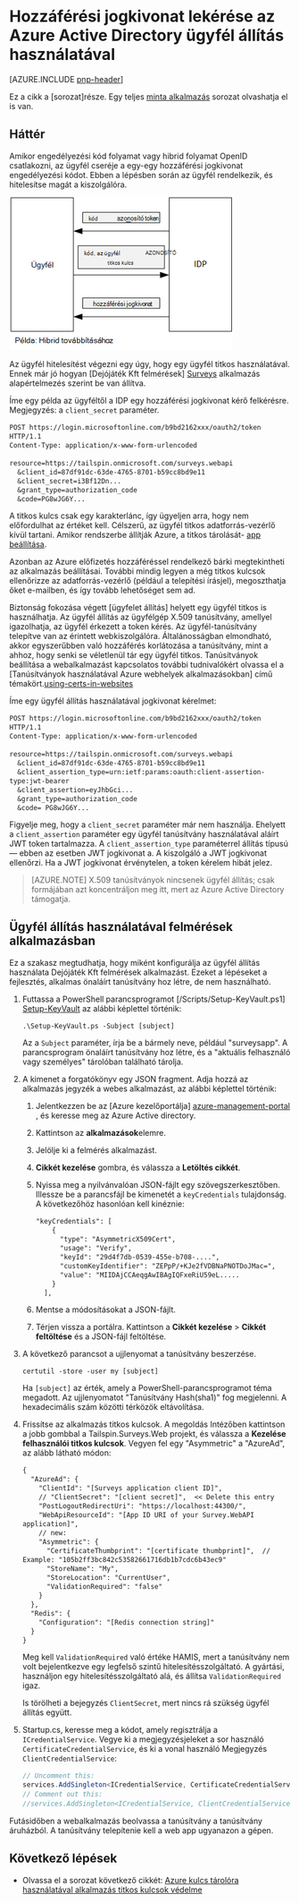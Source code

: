 <properties
   pageTitle="Ügyfél állítás használatával hozzáférési jogkivonat lekérése az Azure Active Directory |} Microsoft Azure"
   description="Hogyan lehet hozzáférési jogkivonat lekérése az Azure Active Directory ügyfél állítás használatával."
   services=""
   documentationCenter="na"
   authors="MikeWasson"
   manager="roshar"
   editor=""
   tags=""/>

<tags
   ms.service="guidance"
   ms.devlang="dotnet"
   ms.topic="article"
   ms.tgt_pltfrm="na"
   ms.workload="na"
   ms.date="05/23/2016"
   ms.author="mwasson"/>

# <a name="using-client-assertion-to-get-access-tokens-from-azure-ad"></a>Hozzáférési jogkivonat lekérése az Azure Active Directory ügyfél állítás használatával

[AZURE.INCLUDE [pnp-header](../../includes/guidance-pnp-header-include.md)]

Ez a cikk a [sorozat]része. Egy teljes [minta alkalmazás] sorozat olvashatja el is van.

## <a name="background"></a>Háttér

Amikor engedélyezési kód folyamat vagy hibrid folyamat OpenID csatlakozni, az ügyfél cseréje a egy-egy hozzáférési jogkivonat engedélyezési kódot. Ebben a lépésben során az ügyfél rendelkezik, és hitelesítse magát a kiszolgálóra.

![Ügyfél titkos kulcs](media/guidance-multitenant-identity/client-secret.png)

Az ügyfél hitelesítést végezni egy úgy, hogy egy ügyfél titkos használatával. Ennek már jó hogyan [Dejójáték Kft felmérések] [ Surveys] alkalmazás alapértelmezés szerint be van állítva.

Íme egy példa az ügyféltől a IDP egy hozzáférési jogkivonat kérő felkérésre. Megjegyzés: a `client_secret` paraméter.

```
POST https://login.microsoftonline.com/b9bd2162xxx/oauth2/token HTTP/1.1
Content-Type: application/x-www-form-urlencoded

resource=https://tailspin.onmicrosoft.com/surveys.webapi
  &client_id=87df91dc-63de-4765-8701-b59cc8bd9e11
  &client_secret=i3Bf12Dn...
  &grant_type=authorization_code
  &code=PG8wJG6Y...
```

A titkos kulcs csak egy karakterlánc, így ügyeljen arra, hogy nem előfordulhat az értéket kell. Célszerű, az ügyfél titkos adatforrás-vezérlő kívül tartani. Amikor rendszerbe állítják Azure, a titkos tárolását- [app beállítása][configure-web-app].

Azonban az Azure előfizetés hozzáféréssel rendelkező bárki megtekintheti az alkalmazás beállításai. További mindig legyen a még titkos kulcsok ellenőrizze az adatforrás-vezérlő (például a telepítési írásjel), megoszthatja őket e-mailben, és így tovább lehetőséget sem ad.

Biztonság fokozása végett [ügyfelet állítás] helyett egy ügyfél titkos is használhatja. Az ügyfél állítás az ügyfélgép X.509 tanúsítvány, amellyel igazolhatja, az ügyfél érkezett a token kérés. Az ügyfél-tanúsítvány telepítve van az érintett webkiszolgálóra. Általánosságban elmondható, akkor egyszerűbben való hozzáférés korlátozása a tanúsítvány, mint a ahhoz, hogy senki se véletlenül tár egy ügyfél titkos. Tanúsítványok beállítása a webalkalmazást kapcsolatos további tudnivalókért olvassa el a [Tanúsítványok használatával Azure webhelyek alkalmazásokban] című témakört.[using-certs-in-websites]

Íme egy ügyfél állítás használatával jogkivonat kérelmet:

```
POST https://login.microsoftonline.com/b9bd2162xxx/oauth2/token HTTP/1.1
Content-Type: application/x-www-form-urlencoded

resource=https://tailspin.onmicrosoft.com/surveys.webapi
  &client_id=87df91dc-63de-4765-8701-b59cc8bd9e11
  &client_assertion_type=urn:ietf:params:oauth:client-assertion-type:jwt-bearer
  &client_assertion=eyJhbGci...
  &grant_type=authorization_code
  &code= PG8wJG6Y...
```

Figyelje meg, hogy a `client_secret` paraméter már nem használja. Ehelyett a `client_assertion` paraméter egy ügyfél tanúsítvány használatával aláírt JWT token tartalmazza. A `client_assertion_type` paraméterrel állítás típusú &mdash; ebben az esetben JWT jogkivonat a. A kiszolgáló a JWT jogkivonat ellenőrzi. Ha a JWT jogkivonat érvénytelen, a token kérelem hibát jelez.

> [AZURE.NOTE] X.509 tanúsítványok nincsenek ügyfél állítás; csak formájában azt koncentráljon meg itt, mert az Azure Active Directory támogatja.

## <a name="using-client-assertion-in-the-surveys-application"></a>Ügyfél állítás használatával felmérések alkalmazásban

Ez a szakasz megtudhatja, hogy miként konfigurálja az ügyfél állítás használata Dejójáték Kft felmérések alkalmazást. Ezeket a lépéseket a fejlesztés, alkalmas önaláírt tanúsítvány hoz létre, de nem használható.

1. Futtassa a PowerShell parancsprogramot [/Scripts/Setup-KeyVault.ps1] [ Setup-KeyVault] az alábbi képlettel történik:

    ```
    .\Setup-KeyVault.ps -Subject [subject]
    ```

    Az a `Subject` paraméter, írja be a bármely neve, például "surveysapp". A parancsprogram önaláírt tanúsítvány hoz létre, és a "aktuális felhasználó vagy személyes" tárolóban található tárolja.

2. A kimenet a forgatókönyv egy JSON fragment. Adja hozzá az alkalmazás jegyzék a webes alkalmazást, az alábbi képlettel történik:

    1. Jelentkezzen be az [Azure kezelőportálja] [ azure-management-portal] , és keresse meg az Azure Active directory.

    2. Kattintson az **alkalmazások**elemre.

    3. Jelölje ki a felmérés alkalmazást.

    4.  **Cikkét kezelése** gombra, és válassza a **Letöltés cikkét**.

    5.  Nyissa meg a nyilvánvalóan JSON-fájlt egy szövegszerkesztőben. Illessze be a parancsfájl be kimenetét a `keyCredentials` tulajdonság. A következőhöz hasonlóan kell kinéznie:

        ```    
        "keyCredentials": [
            {
              "type": "AsymmetricX509Cert",
              "usage": "Verify",
              "keyId": "29d4f7db-0539-455e-b708-....",
              "customKeyIdentifier": "ZEPpP/+KJe2fVDBNaPNOTDoJMac=",
              "value": "MIIDAjCCAeqgAwIBAgIQFxeRiU59eL.....
            }
          ],
         ```

    6.  Mentse a módosításokat a JSON-fájlt.

    7.  Térjen vissza a portálra. Kattintson a **Cikkét kezelése** > **Cikkét feltöltése** és a JSON-fájl feltöltése.

3. A következő parancsot a ujjlenyomat a tanúsítvány beszerzése.

    ```
    certutil -store -user my [subject]
    ```

    Ha `[subject]` az érték, amely a PowerShell-parancsprogramot téma megadott. Az ujjlenyomatot "Tanúsítvány Hash(sha1)" fog megjelenni. A hexadecimális szám közötti térközök eltávolítása.

4. Frissítse az alkalmazás titkos kulcsok. A megoldás Intézőben kattintson a jobb gombbal a Tailspin.Surveys.Web projekt, és válassza a **Kezelése felhasználói titkos kulcsok**. Vegyen fel egy "Asymmetric" a "AzureAd", az alább látható módon:

    ```
    {
      "AzureAd": {
        "ClientId": "[Surveys application client ID]",
        // "ClientSecret": "[client secret]",  << Delete this entry
        "PostLogoutRedirectUri": "https://localhost:44300/",
        "WebApiResourceId": "[App ID URI of your Survey.WebAPI application]",
        // new:
        "Asymmetric": {
          "CertificateThumbprint": "[certificate thumbprint]",  // Example: "105b2ff3bc842c53582661716db1b7cdc6b43ec9"
          "StoreName": "My",
          "StoreLocation": "CurrentUser",
          "ValidationRequired": "false"
        }
      },
      "Redis": {
        "Configuration": "[Redis connection string]"
      }
    }
    ```

    Meg kell `ValidationRequired` való értéke HAMIS, mert a tanúsítvány nem volt bejelentkezve egy legfelső szintű hitelesítésszolgáltató. A gyártási, használjon egy hitelesítésszolgáltató alá, és állítsa `ValidationRequired` igaz.

    Is törölheti a bejegyzés `ClientSecret`, mert nincs rá szükség ügyfél állítás együtt.

5. Startup.cs, keresse meg a kódot, amely regisztrálja a `ICredentialService`. Vegye ki a megjegyzésjeleket a sor használó `CertificateCredentialService`, és ki a vonal használó Megjegyzés `ClientCredentialService`:

    ```csharp
    // Uncomment this:
    services.AddSingleton<ICredentialService, CertificateCredentialService>();
    // Comment out this:
    //services.AddSingleton<ICredentialService, ClientCredentialService>();
    ```

Futásidőben a webalkalmazás beolvassa a tanúsítvány a tanúsítvány áruházból. A tanúsítvány telepítenie kell a web app ugyanazon a gépen.

## <a name="next-steps"></a>Következő lépések

- Olvassa el a sorozat következő cikkét: [Azure kulcs tárolóra használatával alkalmazás titkos kulcsok védelme][key vault]


<!-- Links -->
[configure-web-app]: ../app-service-web/web-sites-configure.md
[azure-management-portal]: https://manage.windowsazure.com
[ügyfél állítás]: https://tools.ietf.org/html/rfc7521
[key vault]: guidance-multitenant-identity-keyvault.md
[Setup-KeyVault]: https://github.com/Azure-Samples/guidance-identity-management-for-multitenant-apps/blob/master/scripts/Setup-KeyVault.ps1
[Surveys]: guidance-multitenant-identity-tailspin.md
[using-certs-in-websites]: https://azure.microsoft.com/blog/using-certificates-in-azure-websites-applications/
[sorozaton kívüli]: guidance-multitenant-identity.md
[minta alkalmazás]: https://github.com/Azure-Samples/guidance-identity-management-for-multitenant-apps
